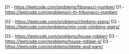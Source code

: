 D1 - https://leetcode.com/problems/fibonacci-number/
D1 - https://leetcode.com/problems/n-th-tribonacci-number/

D2 - https://leetcode.com/problems/climbing-stairs/
D2 - https://leetcode.com/problems/min-cost-climbing-stairs/

D3 - https://leetcode.com/problems/house-robber/
D3 - https://leetcode.com/problems/house-robber-ii/
D3 - https://leetcode.com/problems/delete-and-earn/